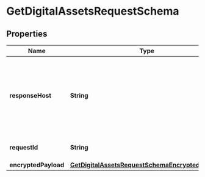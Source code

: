 
# GetDigitalAssetsRequestSchema

## Properties
Name | Type | Description | Notes
------------ | ------------- | ------------- | -------------
**responseHost** | **String** | The host that originated the request. Future calls in the same conversation should be routed to this host.  | 
**requestId** | **String** | Unique identifier for the request.  | 
**encryptedPayload** | [**GetDigitalAssetsRequestSchemaEncryptedPayload**](GetDigitalAssetsRequestSchemaEncryptedPayload.md) |  | 



